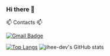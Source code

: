### Hi there 👋

📫 Contacts 📫

[![Gmail Badge](https://img.shields.io/badge/Gmail-d14836?style=flat-square&logo=Gmail&logoColor=white&link=mailto:jihee.dev@gmail.com)](mailto:jihee.dev@gmail.com)
<!--
[![Facebook Badge](https://img.shields.io/badge/Facebook-1877f2?style=flat-square&logo=Facebook&logoColor=white&link=https://www.facebook.com/profile.php?id=100006293478357)](https://www.facebook.com/profile.php?id=100006293478357)
[![Instagram Badge](https://img.shields.io/badge/Instagram-e4405f?style=flat-square&logo=Instagram&logoColor=white&link=https://www.instagram.com/plat_67/)](https://www.instagram.com/plat_67/)
-->

[![Top Langs](https://github-readme-stats.vercel.app/api/top-langs/?username=jihee-dev&layout=compact)](https://github.com/anuraghazra/github-readme-stats)
![jihee-dev's GitHub stats](https://github-readme-stats.vercel.app/api?username=jihee-dev&count_private=true&show_icons=true&theme=onedark)

<!--
**jihee-dev/jihee-dev** is a ✨ _special_ ✨ repository because its `README.md` (this file) appears on your GitHub profile.

Here are some ideas to get you started:

- 🔭 I’m currently working on ...
- 🌱 I’m currently learning ...
- 👯 I’m looking to collaborate on ...
- 🤔 I’m looking for help with ...
- 💬 Ask me about ...
- 📫 How to reach me: ...
- 😄 Pronouns: ...
- ⚡ Fun fact: ...
-->
